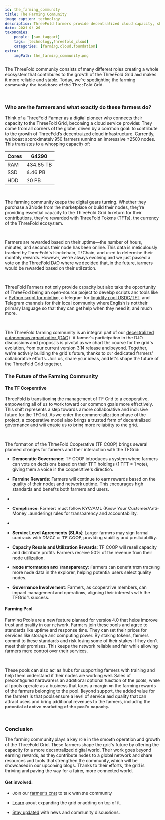 ```yaml
---
id: the_farming_community
title: The Farming Community
image_caption: technology
description: ThreeFold farmers provide decentralized cloud capacity, shape the grid's future, and share resources to build a fair and connected world.
date: 2024-04-26
taxonomies:
    people: [sam_taggart]
    tags: [technology,threefold_cloud]
    categories: [farming,cloud,foundation]
extra:
    imgPath: the_farming_community.png
---
```


The ThreeFold community consists of many different roles creating a whole ecosystem that contributes to the growth of the ThreeFold Grid and makes it more reliable and stable. Today, we're spotlighting the farming community, the backbone of the ThreeFold Grid.

</br>

### Who are the farmers and what exactly do these farmers do?

Think of a ThreeFold Farmer as a digital pioneer who connects their capacity to the ThreeFold Grid, becoming a cloud service provider. They come from all corners of the globe, driven by a common goal: to contribute to the growth of ThreeFold’s decentralized cloud infrastructure.
Currently, we boast approximately 950 farmers running an impressive ±2500 nodes. This translates to a whopping capacity of:

| Cores | 64290 |
| ---- | --- |
| RAM | 434.85 TB
| SSD | 8.46 PB |
| HDD | 20 PB | 

</br>

The farming community keeps the digital gears turning. Whether they purchase a 3Node from the marketplace or build their nodes, they're providing essential capacity to the ThreeFold Grid.In return for their contributions, they're rewarded with ThreeFold Tokens (TFTs), the currency of the ThreeFold ecosystem.

</br>

Farmers are rewarded based on their uptime—the number of hours, minutes, and seconds their node has been online. This data is meticulously tracked by ThreeFold's blockchain, TFChain,  and used to determine their monthly rewards. However, we're always evolving and we just passed a vote on the ThreeFold DAO where we decided that, in the future, farmers would be rewarded based on their utilization.

</br>

ThreeFold Farmers not only provide capacity but also take the opportunity of ThreeFold being an open-source project to develop scripts and tools like a [Python script for minting](https://forum.threefold.io/t/farm-earnings-data-capture-made-easy/4251), a telegram for [liquidity pool  USDC/TFT](https://t.me/threefold/42257/54497), and Telegram channels for their local community where English is not their primary language so that they can get help when they need it, and much more.

</br>

The ThreeFold farming community is an integral part of our [decentralized autonomous organization (DAO)](https://manual.grid.tf/documentation/dashboard/tfchain/tf_dao.html). A farmer's participation in the DAO discussions and proposals is pivotal as we chart the course for the grid's evolution, from our current version 3.14 release and beyond. Together, we're actively building the grid's future, thanks to our dedicated farmers' collaborative efforts. Join us, share your ideas, and let's shape the future of the ThreeFold Grid together.

### The Future of the Farming Community

#### The TF Cooperative

ThreeFold is transitioning the management of TF Grid to a cooperative, empowering all of us to work toward our common goals more effectively. This shift represents a step towards a more collaborative and inclusive future for the TFGrid. As we enter the commercialization phase of the project, a cooperative model also brings a trusted form of decentralized governance and will enable us to bring more reliability to the grid.

</br>

The formation of the ThreeFold Cooperative (TF COOP) brings several planned changes for farmers and their interaction with the TFGrid:

<ul>
<li> 

**Democratic Governance**: TF COOP introduces a system where farmers can vote on decisions based on their TFT holdings (1 TFT = 1 vote), giving them a voice in the cooperative's direction. </li>

<li>

**Farming Rewards**: Farmers will continue to earn rewards based on the quality of their nodes and network uptime. This encourages high standards and benefits both farmers and users.<li>

<li>

**Compliance**: Farmers must follow KYC/AML (Know Your Customer/Anti-Money Laundering) rules for transparency and accountability.<li>

<li>

**Service Level Agreements (SLAs)**: Larger farmers may sign formal contracts with DMCC or TF COOP, providing stability and predictability.</li>

<li>

**Capacity Resale and Utilization Rewards**: TF COOP will resell capacity and distribute profits. Farmers receive 50% of the revenue from their node utilization.</li>

<li>

**Node Information and Transparency**: Farmers can benefit from tracking more node data in the explorer, helping potential users select quality nodes.</li>

<li>

**Governance Involvement**: Farmers, as cooperative members, can impact management and operations, aligning their interests with the TFGrid's success.</li>
</ul>

#### Farming Pool

[Farming Pools](https://www.threefold.io/blog/farming-pools/) are a new feature planned for version 4.0 that helps improve trust and quality in our network. Farmers join these pools and agree to standards like uptime and response time. They can set their prices for services like storage and computing power. By staking tokens, farmers commit to these standards and risk losing some of their stakes if they don't meet their promises. This keeps the network reliable and fair while allowing farmers more control over their services.

</br>

These pools can also act as hubs for supporting farmers with training and help them understand if their nodes are working well. Sales of preconfigured hardware is an additional optional function of the pools, while all pools operate as a business that takes a margin on the farming rewards of the farmers belonging to the pool. Beyond support, the added value for the farmers is that pools ensure a level of service and quality that can attract users and bring additional revenues to the farmers, including the potential of active marketing of the pool's capacity.

</br>

### Conclusion

The farming community plays a key role in the smooth operation and growth of the ThreeFold Grid. These farmers shape the grid's future by offering the capacity for a more decentralized digital world. Their work goes beyond earning rewards, as they contribute nodes to a global network and share resources and tools that strengthen the community, which will be showcased in our upcoming blogs. Thanks to their efforts, the grid is thriving and paving the way for a fairer, more connected world.

#### Get involved: 

<ul>
<li>

Join our [farmer's chat](https://t.me/threefoldfarmers) to talk with the community</li>

<li>

[Learn](https://manual.grid.tf/) about expanding the grid or adding on top of it.</li>

<li>

[Stay updated](https://t.me/threefoldnews) with news and community discussions.</li>
</ul>
















